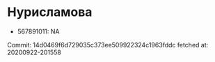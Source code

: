 # Нурисламова
- 567891011: NA

Commit: 14d0469f6d729035c373ee509922324c1963fddc
 fetched at: 20200922-201558
